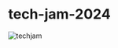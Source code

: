 # tech-jam-2024

![techjam](https://github.com/ernraff/tech-jam-2024/assets/103540977/87628d95-554c-4d2a-b207-6c142f1c2a76)

